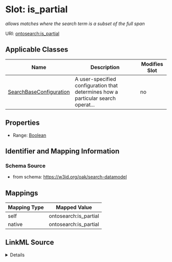 

# Slot: is_partial


_allows matches where the search term is a subset of the full span_





URI: [ontosearch:is_partial](https://w3id.org/oak/search-datamodel/is_partial)



<!-- no inheritance hierarchy -->





## Applicable Classes

| Name | Description | Modifies Slot |
| --- | --- | --- |
| [SearchBaseConfiguration](SearchBaseConfiguration.md) | A user-specified configuration that determines how a particular search operat... |  no  |







## Properties

* Range: [Boolean](Boolean.md)





## Identifier and Mapping Information







### Schema Source


* from schema: https://w3id.org/oak/search-datamodel




## Mappings

| Mapping Type | Mapped Value |
| ---  | ---  |
| self | ontosearch:is_partial |
| native | ontosearch:is_partial |




## LinkML Source

<details>
```yaml
name: is_partial
description: allows matches where the search term is a subset of the full span
from_schema: https://w3id.org/oak/search-datamodel
rank: 1000
alias: is_partial
owner: SearchBaseConfiguration
domain_of:
- SearchBaseConfiguration
range: boolean

```
</details>
